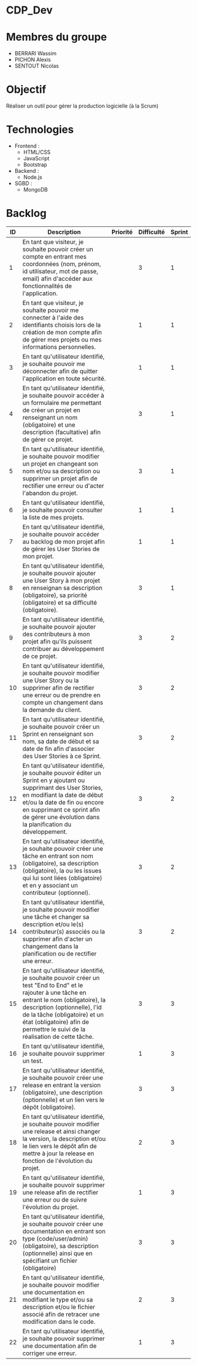 # CDP_Dev

# Membres du groupe
- BERRARI Wassim
- PICHON Alexis
- SENTOUT Nicolas
# Objectif
Réaliser un outil pour gérer la production logicielle (à la Scrum)

# Technologies
* Frontend :
    * HTML/CSS
    * JavaScript
    * Bootstrap
* Backend :
    * Node.js
* SGBD :
    * MongoDB

# Backlog
| ID | Description | Priorité | Difficulté | Sprint |
|-|-|-|-|-|
| 1 | En tant que visiteur, je souhaite pouvoir créer un compte en entrant mes coordonnées (nom, prénom, id utilisateur, mot de passe, email) afin d'accéder aux fonctionnalités de l'application. | | 3 | 1 |
| 2 | En tant que visiteur, je souhaite pouvoir me connecter à l'aide des identifiants choisis lors de la création de mon compte afin de gérer mes projets ou mes informations personnelles. | | 1 | 1 |
| 3 | En tant qu'utilisateur identifié, je souhaite pouvoir me déconnecter afin de quitter l'application en toute sécurité. | | 1 | 1 |
| 4 | En tant qu'utilisateur identifié, je souhaite pouvoir accéder à un formulaire me permettant de créer un projet en renseignant un nom (obligatoire) et une description (facultative) afin de gérer ce projet. | | 3 | 1 |
| 5 | En tant qu'utilisateur identifié, je souhaite pouvoir modifier un projet en changeant son nom et/ou sa description ou supprimer un projet afin de rectifier une erreur ou d'acter l'abandon du projet. | | 3 | 1 |
| 6 | En tant qu'utilisateur identifié, je souhaite pouvoir consulter la liste de mes projets. | | 1 | 1 |
| 7 | En tant qu'utilisateur identifié, je souhaite pouvoir accéder au backlog de mon projet afin de gérer les User Stories de mon projet. | | 1 | 1 |
| 8 | En tant qu'utilisateur identifié, je souhaite pouvoir ajouter une User Story à mon projet en renseignan sa description (obligatoire), sa priorité (obligatoire) et sa difficulté (obligatoire). | | 3 | 1 |
| 9 | En tant qu'utilisateur identifié, je souhaite pouvoir ajouter des contributeurs à mon projet afin qu'ils puissent contribuer au développement de ce projet. | | 3 | 2 |
| 10 | En tant qu'utilisateur identifié, je souhaite pouvoir modifier une User Story ou la supprimer afin de rectifier une erreur ou de prendre en compte un changement dans la demande du client. | | 3 | 2 |
| 11 | En tant qu'utilisateur identifié, je souhaite pouvoir créer un Sprint en renseignant son nom, sa date de début et sa date de fin afin d'associer des User Stories à ce Sprint. | | 3 | 2 |
| 12 | En tant qu'utilisateur identifié, je souhaite pouvoir éditer un Sprint en y ajoutant ou supprimant des User Stories, en modifiant la date de début et/ou la date de fin ou encore en supprimant ce sprint afin de gérer une évolution dans la planification du développement. | | 3 | 2 |
| 13 | En tant qu'utilisateur identifié, je souhaite pouvoir créer une tâche en entrant son nom (obligatoire), sa description (obligatoire), la ou les issues qui lui sont liées (obligatoire) et en y associant un contributeur (optionnel). | | 3 | 2 |
| 14 | En tant qu'utilisateur identifié, je souhaite pouvoir modifier une tâche et changer sa description et/ou le(s) contributeur(s) associés ou la supprimer afin d'acter un changement dans la planification ou de rectifier une erreur. | | 3 | 2 |
| 15 | En tant qu'utilisateur identifié, je souhaite pouvoir créer un test "End to End" et le rajouter à une tâche en entrant le nom (obligatoire), la description (optionnelle), l'id de la tâche (obligatoire) et un état (obligatoire) afin de permettre le suivi de la réalisation de cette tâche. | | 3 | 3 |
| 16 | En tant qu'utilisateur identifié, je souhaite pouvoir supprimer un test. | | 1 | 3 |
| 17 | En tant qu'utilisateur identifié, je souhaite pouvoir créer une release en entrant la version (obligatoire), une description (optionnelle) et un lien vers le dépôt (obligatoire). | | 3 | 3 |
| 18 | En tant qu'utilisateur identifié, je souhaite pouvoir modifier une release et ainsi changer la version, la description et/ou le lien vers le dépôt afin de mettre à jour la release en fonction de l'évolution du projet. | | 2 | 3 |
| 19 | En tant qu'utilisateur identifié, je souhaite pouvoir supprimer une release afin de rectifier une erreur ou de suivre l'évolution du projet. | | 1 | 3 |
| 20 | En tant qu'utilisateur identifié, je souhaite pouvoir créer une documentation en entrant son type (code/user/admin) (obligatoire), sa description (optionnelle) ainsi que en spécifiant un fichier (obligatoire) | | 3 | 3 |
| 21 | En tant qu'utilisateur identifié, je souhaite pouvoir modifier une documentation en modifiant le type et/ou sa description et/ou le fichier associé afin de retracer une modification dans le code. | | 2 | 3 |
| 22 | En tant qu'utilisateur identifié, je souhaite pouvoir supprimer une documentation afin de corriger une erreur. | | 1 | 3 |
